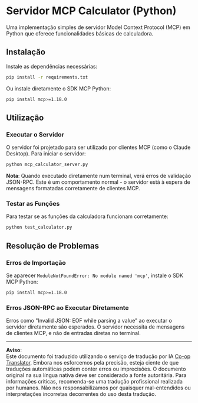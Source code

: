 <!--
CO_OP_TRANSLATOR_METADATA:
{
  "original_hash": "f4733f39c05c58e0cf0eee0a8ae7e9a2",
  "translation_date": "2025-10-17T20:05:16+00:00",
  "source_file": "03-GettingStarted/samples/python/README.md",
  "language_code": "pt"
}
-->
# Servidor MCP Calculator (Python)

Uma implementação simples de servidor Model Context Protocol (MCP) em Python que oferece funcionalidades básicas de calculadora.

## Instalação

Instale as dependências necessárias:

```bash
pip install -r requirements.txt
```
  
Ou instale diretamente o SDK MCP Python:

```bash
pip install mcp>=1.18.0
```
  

## Utilização

### Executar o Servidor

O servidor foi projetado para ser utilizado por clientes MCP (como o Claude Desktop). Para iniciar o servidor:

```bash
python mcp_calculator_server.py
```
  
**Nota**: Quando executado diretamente num terminal, verá erros de validação JSON-RPC. Este é um comportamento normal - o servidor está à espera de mensagens formatadas corretamente de clientes MCP.

### Testar as Funções

Para testar se as funções da calculadora funcionam corretamente:

```bash
python test_calculator.py
```
  

## Resolução de Problemas

### Erros de Importação

Se aparecer `ModuleNotFoundError: No module named 'mcp'`, instale o SDK MCP Python:

```bash
pip install mcp>=1.18.0
```
  

### Erros JSON-RPC ao Executar Diretamente

Erros como "Invalid JSON: EOF while parsing a value" ao executar o servidor diretamente são esperados. O servidor necessita de mensagens de clientes MCP, e não de entradas diretas no terminal.

---

**Aviso**:  
Este documento foi traduzido utilizando o serviço de tradução por IA [Co-op Translator](https://github.com/Azure/co-op-translator). Embora nos esforcemos pela precisão, esteja ciente de que traduções automáticas podem conter erros ou imprecisões. O documento original na sua língua nativa deve ser considerado a fonte autoritária. Para informações críticas, recomenda-se uma tradução profissional realizada por humanos. Não nos responsabilizamos por quaisquer mal-entendidos ou interpretações incorretas decorrentes do uso desta tradução.